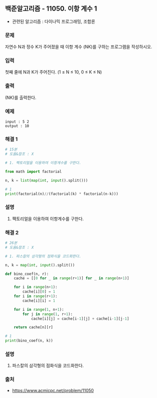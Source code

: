 ## 백준알고리즘 - 11050. 이항 계수 1

- 관련된 알고리즘 : 다이나믹 프로그래밍, 조합론

### 문제

자연수 N과 정수 K가 주어졌을 때 이항 계수 (NK)를 구하는 프로그램을 작성하시오.

### 입력

첫째 줄에 N과 K가 주어진다. (1 ≤ N ≤ 10, 0 ≤ K ≤ N)

### 출력

(NK)를 출력한다.

### 예제

```
input : 5 2
output : 10
```

### 해결 1

```python
# 15분
# 도움&참조 : X

# 1. 팩토리얼을 이용하여 이항계수를 구한다.

from math import factorial

n, k = list(map(int, input().split()))

# 1
print(factorial(n)//(factorial(k) * factorial(n-k)))
```

### 설명

1. 팩토리얼을 이용하여 이항계수를 구한다.

### 해결 2

```python
# 26분
# 도움&참조 : X

# 1. 파스칼의 삼각형의 점화식을 코드화한다.

n, k = map(int, input().split())

def bino_coef(n, r):
    cache = [[0 for _ in range(r+1)] for _ in range(n+1)]

    for i in range(n+1):
        cache[i][0] = 1
    for i in range(r+1):
        cache[i][i] = 1

    for i in range(1, n+1):
        for j in range(1, r+1):
            cache[i][j] = cache[i-1][j] + cache[i-1][j-1]

    return cache[n][r]

# 1
print(bino_coef(n, k))
```

### 설명

1. 파스칼의 삼각형의 점화식을 코드화한다.

### 출처

- https://www.acmicpc.net/problem/11050
